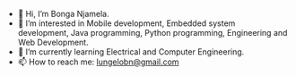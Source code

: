 - 👋 Hi, I’m Bonga Njamela.
- 👀 I’m interested in Mobile development, Embedded system development, Java programming, Python programming, Engineering and Web Development. 
- 🌱 I’m currently learning Electrical and Computer Engineering.
- 📫 How to reach me: lungelobn@gmail.com
